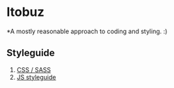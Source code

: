 # Itobuz

*A mostly reasonable approach to coding and styling. :)

## Styleguide

  1. [CSS / SASS](https://github.com/itobuztech/styleguide/blob/master/ITOBUZ_CSS-SASS_STYLEGUIDE_rev1.md)
  2. [JS styleguide](https://github.com/airbnb/javascript)
